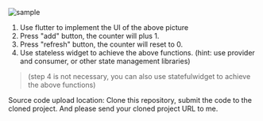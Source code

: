 ![sample](https://aiservice.s3-ap-northeast-1.amazonaws.com/tmp/sample2.png)

1. Use flutter to implement the UI of the above picture
2. Press "add" button,  the counter will plus 1. 
3. Press "refresh" button,  the counter will reset to 0.
4. Use stateless widget to achieve the above functions. (hint:  use provider and consumer,  or other state management libraries)
> (step  4 is not necessary,  you can also use statefulwidget to achieve the above functions)

Source code upload location:
Clone this repository,   submit the code to the cloned project.  And please send your cloned project URL to me.
